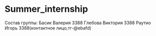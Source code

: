 # Summer_internship
Состав группы:
Басик Валерия 3388
Глебова Виктория 3388
Раутио Игорь 3388(контактное лицо,тг-@ebafd)
